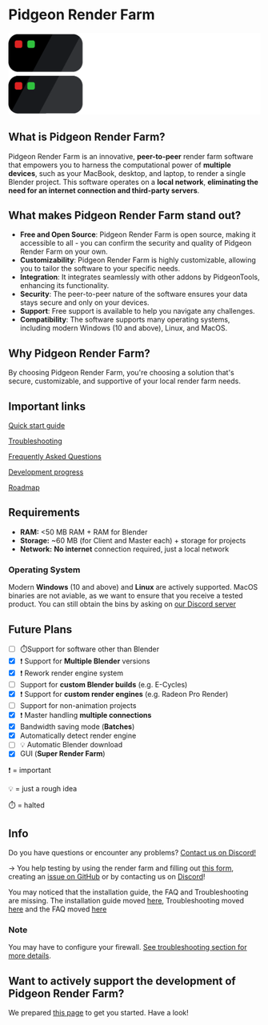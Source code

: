 # Pidgeon Render Farm
<picture>
  <source media="(prefers-color-scheme: dark)" srcset="images/PRF_light.png">
  <source media="(prefers-color-scheme: light)" srcset="images/PRF_dark.png">
  <img alt="Shows the Pidgeon Renderfarm Logo" src="images/PRF_light.png" width="512">
</picture>

## What is Pidgeon Render Farm?
Pidgeon Render Farm is an innovative, **peer-to-peer** render farm software that empowers you to harness the computational power of **multiple devices**, such as your MacBook, desktop, and laptop, to render a single Blender project. This software operates on a **local network**, **eliminating the need for an internet connection and third-party servers**.

## What makes Pidgeon Render Farm stand out?
- **Free and Open Source**: Pidgeon Render Farm is open source, making it accessible to all - you can confirm the security and quality of Pidgeon Render Farm on your own.
- **Customizability**: Pidgeon Render Farm is highly customizable, allowing you to tailor the software to your specific needs.
- **Integration**: It integrates seamlessly with other addons by PidgeonTools, enhancing its functionality.
- **Security**: The peer-to-peer nature of the software ensures your data stays secure and only on your devices.
- **Support**: Free support is available to help you navigate any challenges.
- **Compatibility**: The software supports many operating systems, including modern Windows (10 and above), Linux, and MacOS.

## Why Pidgeon Render Farm?
By choosing Pidgeon Render Farm, you're choosing a solution that's secure, customizable, and supportive of your local render farm needs.

## Important links
[Quick start guide](QUICK_START.md)

[Troubleshooting](TROUBLESHOOTING.md)

[Frequently Asked Questions](FAQ.md)

[Development progress](https://github.com/orgs/PidgeonTools/projects/5)

[Roadmap](https://github.com/PidgeonTools/PidgeonRenderFarm/milestones)

## Requirements
- **RAM:**        <50 MB RAM + RAM for Blender
- **Storage:**    ~60 MB (for Client and Master each) + storage for projects
- **Network:**    **No internet** connection required, just a local network

### Operating System
Modern **Windows** (10 and above) and **Linux** are actively supported. MacOS binaries are not aviable, as we want to ensure that you receive a tested product. You can still obtain the bins by asking on [our Discord server](https://discord.gg/cnFdGQP)

## Future Plans
- [ ] ⏱️Support for software other than Blender
- [x] ❗ Support for **Multiple Blender** versions
- [x] ❗ Rework render engine system
- [ ] Support for **custom Blender builds** (e.g. E-Cycles)
- [x] ❗ Support for **custom render engines** (e.g. Radeon Pro Render)
- [ ] Support for non-animation projects
- [x] ❗ Master handling **multiple connections**
- [x] Bandwidth saving mode (**Batches**)
- [x] Automatically detect render engine
- [ ] 💡 Automatic Blender download
- [x] GUI (**Super Render Farm**)

❗ = important

💡 = just a rough idea

⏱️ = halted

## Info
Do you have questions or encounter any problems? [Contact us on Discord!](https://discord.gg/cnFdGQP)

-> You help testing by using the render farm and filling out [this form](https://app.formbricks.com/s/cljn7iccc0023qs0h9sxtjpc4), creating an [issue on GitHub](https://github.com/PidgeonTools/PidgeonRenderFarm/issues/new/choose) or by contacting us on [Discord](https://discord.gg/cnFdGQP)!

You may noticed that the installation guide, the FAQ and Troubleshooting are missing.
The installation guide moved [here](QUICK_START.md), Troubleshooting moved [here](TROUBLESHOOTING.md) and the FAQ moved [here](FAQ.md)

### Note
You may have to configure your firewall. [See troubleshooting section for more details](TROUBLESHOOTING.md#server-socket-wont-start).

## Want to actively support the development of Pidgeon Render Farm?
We prepared [this page](CONTRIBUTING.md) to get you started. Have a look!